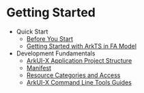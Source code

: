 # Getting Started

- Quick Start
  - [Before You Start](./start-overview.md)
  - [Getting Started with ArkTS in FA Model](./start-with-ets-fa.md)
- Development Fundamentals
  - [ArkUI-X Application Project Structure](./package-structure-guide.md)
  - [Manifest](./manifest-structure.md)
  - [Resource Categories and Access](./resource-categories-and-access.md)
  - [ArkUI-X Command Line Tools Guides](./start-with-ace-tools.md)

